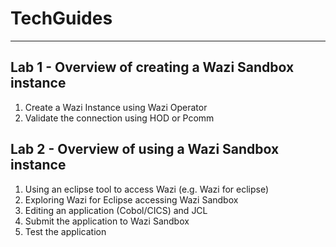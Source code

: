 # TechGuides 
***

## Lab 1 - Overview of creating a Wazi Sandbox instance
1. Create a Wazi Instance using Wazi Operator
2. Validate the connection using HOD or Pcomm

## Lab 2 - Overview of using a Wazi Sandbox instance
1. Using an eclipse tool to access Wazi (e.g. Wazi for eclipse)
2. Exploring Wazi for Eclipse accessing Wazi Sandbox
3. Editing an application (Cobol/CICS) and JCL
4. Submit the application to Wazi Sandbox
5. Test the application
